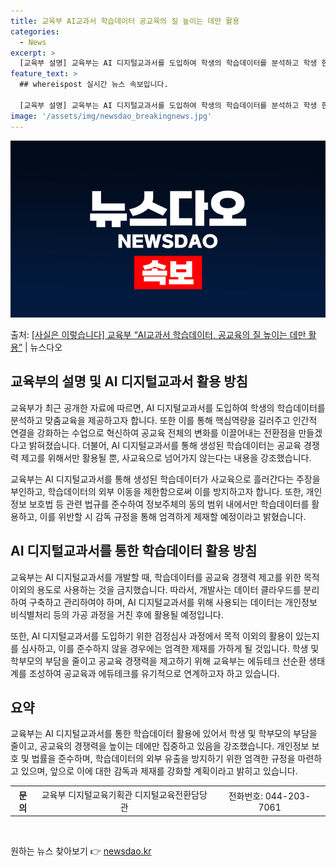 ```yaml
---
title: 교육부 AI교과서 학습데이터 공교육의 질 높이는 데만 활용
categories:
  - News
excerpt: >
  [교육부 설명] 교육부는 AI 디지털교과서를 도입하여 학생의 학습데이터를 분석하고 학생 한 명 한 명에게 맞…
feature_text: >
  ## whereispost 실시간 뉴스 속보입니다.

  [교육부 설명] 교육부는 AI 디지털교과서를 도입하여 학생의 학습데이터를 분석하고 학생 한 명 한 명에게 맞…
image: '/assets/img/newsdao_breakingnews.jpg'
---
```


![뉴스다오 속보](/assets/img/newsdao_breakingnews.jpg)

<p>출처: <a href="https://newsdao.kr/3066" rel="dofollow">[사실은 이렇습니다] 교육부 “AI교과서 학습데이터, 공교육의 질 높이는 데만 활용”</a> | 뉴스다오</p>

<h2 data-ke-size="size26">교육부의 설명 및 AI 디지털교과서 활용 방침</h2>
교육부가 최근 공개한 자료에 따르면, AI 디지털교과서를 도입하여 학생의 학습데이터를 분석하고 맞춤교육을 제공하고자 합니다. 또한 이를 통해 핵심역량을 길러주고 인간적 연결을 강화하는 수업으로 혁신하여 공교육 전체의 변화를 이끌어내는 전환점을 만들겠다고 밝혀졌습니다. 더불어, AI 디지털교과서를 통해 생성된 학습데이터는 공교육 경쟁력 제고를 위해서만 활용될 뿐, 사교육으로 넘어가지 않는다는 내용을 강조했습니다.

<p data-ke-size="size16">교육부는 AI 디지털교과서를 통해 생성된 학습데이터가 사교육으로 흘러간다는 주장을 부인하고, 학습데이터의 외부 이동을 제한함으로써 이를 방지하고자 합니다. 또한, 개인정보 보호법 등 관련 법규를 준수하여 정보주체의 동의 범위 내에서만 학습데이터를 활용하고, 이를 위반할 시 감독 규정을 통해 엄격하게 제재할 예정이라고 밝혔습니다.</p>

<h2 data-ke-size="size26">AI 디지털교과서를 통한 학습데이터 활용 방침</h2>
교육부는 AI 디지털교과서를 개발할 때, 학습데이터를 공교육 경쟁력 제고를 위한 목적 이외의 용도로 사용하는 것을 금지했습니다. 따라서, 개발사는 데이터 클라우드를 분리하여 구축하고 관리하여야 하며, AI 디지털교과서를 위해 사용되는 데이터는 개인정보 비식별처리 등의 가공 과정을 거친 후에 활용될 예정입니다.

<p data-ke-size="size16">또한, AI 디지털교과서를 도입하기 위한 검정심사 과정에서 목적 이외의 활용이 있는지를 심사하고, 이를 준수하지 않을 경우에는 엄격한 제재를 가하게 될 것입니다. 학생 및 학부모의 부담을 줄이고 공교육 경쟁력을 제고하기 위해 교육부는 에듀테크 선순환 생태계를 조성하여 공교육과 에듀테크를 유기적으로 연계하고자 하고 있습니다.</p>

<h2 data-ke-size="size26">요약</h2>
교육부는 AI 디지털교과서를 통한 학습데이터 활용에 있어서 학생 및 학부모의 부담을 줄이고, 공교육의 경쟁력을 높이는 데에만 집중하고 있음을 강조했습니다. 개인정보 보호 및 법률을 준수하며, 학습데이터의 외부 유출을 방지하기 위한 엄격한 규정을 마련하고 있으며, 앞으로 이에 대한 감독과 제재를 강화할 계획이라고 밝히고 있습니다.

<table>
	<tr>
		<th style="text-align: center;">문의</th>
        <td style="text-align: center;">교육부 디지털교육기획관 디지털교육전환담당관</td>
		<td style="text-align: center;">전화번호: 044-203-7061</td>
	</tr>
</table>

<p data-ke-size="size16">&nbsp;</p> 

원하는 뉴스 찾아보기 👉 <a href="https://newsdao.kr" rel="dofollow">newsdao.kr</a>


